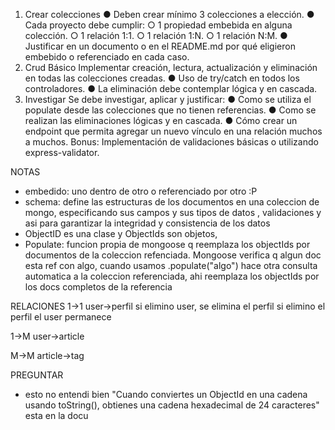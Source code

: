 1. Crear colecciones
● Deben crear mínimo 3 colecciones a elección.
● Cada proyecto debe cumplir:
○ 1 propiedad embebida en alguna colección.
○ 1 relación 1:1.
○ 1 relación 1:N.
○ 1 relación N:M.
● Justificar en un documento o en el README.md por qué eligieron embebido o
referenciado en cada caso.
2. Crud Básico
Implementar creación, lectura, actualización y eliminación en todas las colecciones
creadas.
● Uso de try/catch en todos los controladores.
● La eliminación debe contemplar lógica y en cascada.
3. Investigar
Se debe investigar, aplicar y justificar:
● Como se utiliza el populate desde las colecciones que no tienen referencias.
● Como se realizan las eliminaciones lógicas y en cascada.
● Cómo crear un endpoint que permita agregar un nuevo vínculo en una relación
muchos a muchos.
Bonus: Implementación de validaciones básicas o utilizando express-validator.

NOTAS

* embedido: uno dentro de otro o referenciado por otro :P
* schema: define las estructuras de los documentos en una coleccion de mongo, especificando sus campos y sus tipos de datos , validaciones y asi para garantizar la integridad y consistencia de los datos
* ObjectID es una clase y ObjectIds son objetos, 
* Populate: funcion propia de mongoose q reemplaza los objectIds por documentos de la coleccion refenciada. Mongoose verifica q algun doc esta ref con algo, cuando usamos .populate("algo") hace otra consulta automatica a la coleccion referenciada, ahi reemplaza los objectIds por los docs completos de la referencia


RELACIONES
1->1
user->perfil
si elimino user, se elimina el perfil
si elimino el perfil el user permanece

1->M
user->article

M->M
article->tag

PREGUNTAR
* esto no entendi bien "Cuando conviertes un ObjectId en una cadena usando toString(), obtienes una cadena hexadecimal de 24 caracteres" esta en la docu 